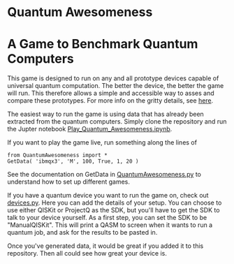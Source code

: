 # Quantum Awesomeness
# A Game to Benchmark Quantum Computers

This game is designed to run on any and all prototype devices capable of universal quantum computation. The better the device, the better the game will run. This therefore allows a simple and accessible way to asses and compare these prototypes. For more info on the gritty details, see [here](https://medium.com/@decodoku/benchmarking-quantum-computers-with-a-game-806503b2c983).

The easiest way to run the game is using data that has already been extracted from the quantum computers. Simply clone the repository and run the Jupter notebook [Play_Quantum_Awesomeness.ipynb](Play_Quantum_Awesomeness.ipynb).

If you want to play the game live, run something along the lines of

    from QuantumAwesomeness import *
    GetData( 'ibmqx3', 'M', 100, True, 1, 20 )
    
See the documentation on GetData in [QuantumAwesomeness.py](QuantumAwesomeness.py) to understand how to set up different games.

If you have a quantum device you want to run the game on, check out [devices.py](devices.py). Here you can add the details of your setup. You can choose to use either QISKit or ProjectQ as the SDK, but you'll have to get the SDK to talk to your device yourself. As a first step, you can set the SDK to be "ManualQISKit". This will print a QASM to screen when it wants to run a quantum job, and ask for the results to be pasted in.

Once you've generated data, it would be great if you added it to this repository. Then all could see how great your device is.
